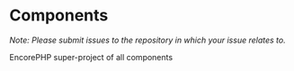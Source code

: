 Components
==========

*Note: Please submit issues to the repository in which your issue relates to.*

EncorePHP super-project of all components

